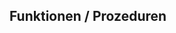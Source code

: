 [//]: # (2022-11-11.13:00)
[//]: # (HWR>DSINFO)
[//]: # (Einführung in die Programmierung)

## Funktionen / Prozeduren

